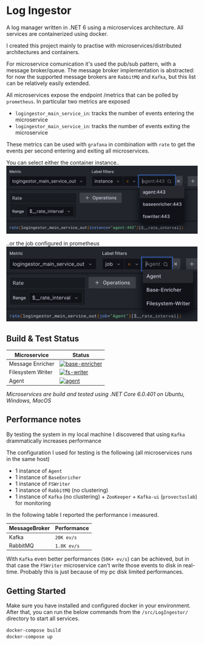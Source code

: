 # Log Ingestor
A log manager written in .NET 6 using a microservices architecture. All services are containerized using docker.

I created this project mainly to practise with microservices/distributed architectures and containers.

For microservice comunication it's used the pub/sub pattern, with a message broker/queue. The message broker implementation is abstracted: for now the supported message brokers are `RabbitMQ` and `Kafka`, but this list can be relatively easily extended.

All microservices expose the endpoint /metrics that can be polled by `prometheus`. In particular two metrics are exposed

 - `logingestor_main_service_in`: tracks the number of events entering the microservice
 - `logingestor_main_service_in`: tracks the number of events exiting the microservice

These metrics can be used with `grafana` in combination with `rate` to get the events per second entering and exiting all microservices.

You can select either the container instance..
![you can select either the container instance](https://github.com/xtimk/log_ingestor/blob/main/images/grafana-metrics-instance.png)

..or the job configured in prometheus
![](https://github.com/xtimk/log_ingestor/blob/main/images/grafana-metrics-job.png)

## Build & Test Status
|Microservice|Status
|-|-|
|Message Enricher|[![base-enricher](https://github.com/xtimk/log_ingestor/actions/workflows/baseenricher.yml/badge.svg?branch=main&event=push)](https://github.com/xtimk/log_ingestor/actions/workflows/baseenricher.yml)
|Filesystem Writer|[![fs-writer](https://github.com/xtimk/log_ingestor/actions/workflows/fs-writer.yml/badge.svg?branch=main&event=push)](https://github.com/xtimk/log_ingestor/actions/workflows/fs-writer.yml)
|Agent|[![agent](https://github.com/xtimk/log_ingestor/actions/workflows/agent.yml/badge.svg?branch=main&event=push)](https://github.com/xtimk/log_ingestor/actions/workflows/agent.yml)

*Microservices are build and tested using .NET Core 6.0.401 on Ubuntu, Windows, MacOS*

## Performance notes
By testing the system in my local machine I discovered that using `Kafka` drammatically increases performance

The configuration I used for testing is the following (all microservices runs in the same host)

- 1 instance of `Agent`
 - 1 instance of `BaseEnricher`
 - 1 instance of `FSWriter`
 - 1 instance of `RabbitMQ` (no clustering)
 - 1 instance of `Kafka` (no clustering) + `ZooKeeper` + `Kafka-ui` (`provectuslab`) for monitoring
 
 In the following table I reported the performance i measured.
 
|MessageBroker|Performance|
|-|-|
|Kafka|`20K ev/s`|
|RabbitMQ|`1.8K ev/s`|

With `Kafka` even better performances (`50K+ ev/s`) can be achieved, but in that case the `FSWriter` microservice can't write those events to disk in real-time. Probably this is just because of my pc disk limited performances.

## Getting Started
Make sure you have installed and configured docker in your environment. After that, you can run the below commands from the `/src/LogIngestor/` directory to start all services.
```bash
docker-compose build
docker-compose up
```
